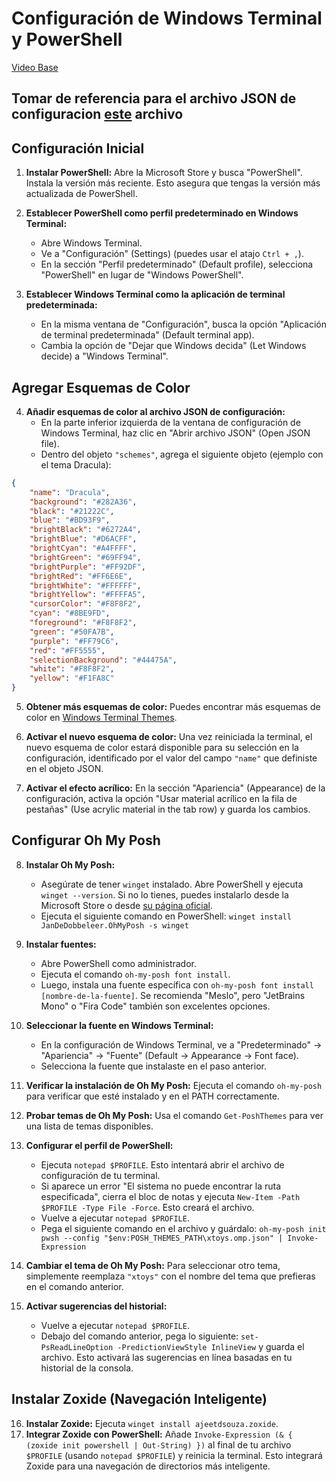 # Configuración de Windows Terminal y PowerShell

[Video Base](https://youtu.be/6SGIFVJ5Izs?si=lgTUnGTAOmVHm3gr)
## Tomar de referencia para el archivo JSON de configuracion [este](settings.json) archivo
## Configuración Inicial

1.  **Instalar PowerShell:** Abre la Microsoft Store y busca "PowerShell". Instala la versión más reciente. Esto asegura que tengas la versión más actualizada de PowerShell.

2.  **Establecer PowerShell como perfil predeterminado en Windows Terminal:**
    *   Abre Windows Terminal.
    *   Ve a "Configuración" (Settings) (puedes usar el atajo `Ctrl + ,`).
    *   En la sección "Perfil predeterminado" (Default profile), selecciona "PowerShell" en lugar de "Windows PowerShell".

3.  **Establecer Windows Terminal como la aplicación de terminal predeterminada:**
    *   En la misma ventana de "Configuración", busca la opción "Aplicación de terminal predeterminada" (Default terminal app).
    *   Cambia la opción de "Dejar que Windows decida" (Let Windows decide) a "Windows Terminal".

## Agregar Esquemas de Color

4.  **Añadir esquemas de color al archivo JSON de configuración:**
    *   En la parte inferior izquierda de la ventana de configuración de Windows Terminal, haz clic en "Abrir archivo JSON" (Open JSON file).
    *   Dentro del objeto `"schemes"`, agrega el siguiente objeto (ejemplo con el tema Dracula):

```json
{
    "name": "Dracula",
    "background": "#282A36",
    "black": "#21222C",
    "blue": "#BD93F9",
    "brightBlack": "#6272A4",
    "brightBlue": "#D6ACFF",
    "brightCyan": "#A4FFFF",
    "brightGreen": "#69FF94",
    "brightPurple": "#FF92DF",
    "brightRed": "#FF6E6E",
    "brightWhite": "#FFFFFF",
    "brightYellow": "#FFFFA5",
    "cursorColor": "#F8F8F2",
    "cyan": "#8BE9FD",
    "foreground": "#F8F8F2",
    "green": "#50FA7B",
    "purple": "#FF79C6",
    "red": "#FF5555",
    "selectionBackground": "#44475A",
    "white": "#F8F8F2",
    "yellow": "#F1FA8C"
}
```

5.  **Obtener más esquemas de color:** Puedes encontrar más esquemas de color en [Windows Terminal Themes](https://windowsterminalthemes.dev/).

6.  **Activar el nuevo esquema de color:** Una vez reiniciada la terminal, el nuevo esquema de color estará disponible para su selección en la configuración, identificado por el valor del campo `"name"` que definiste en el objeto JSON.

7.  **Activar el efecto acrílico:** En la sección "Apariencia" (Appearance) de la configuración, activa la opción "Usar material acrílico en la fila de pestañas" (Use acrylic material in the tab row) y guarda los cambios.

## Configurar Oh My Posh

8.  **Instalar Oh My Posh:**

      * Asegúrate de tener `winget` instalado. Abre PowerShell y ejecuta `winget --version`. Si no lo tienes, puedes instalarlo desde la Microsoft Store o desde [su página oficial](https://www.google.com/url?sa=E&source=gmail&q=https://www.google.com/url?sa=E%26source=gmail%26q=https://learn.microsoft.com/es-es/windows/package-manager/winget/).
      * Ejecuta el siguiente comando en PowerShell: `winget install JanDeDobbeleer.OhMyPosh -s winget`

9.  **Instalar fuentes:**

      * Abre PowerShell como administrador.
      * Ejecuta el comando `oh-my-posh font install`.
      * Luego, instala una fuente específica con `oh-my-posh font install [nombre-de-la-fuente]`. Se recomienda "Meslo", pero "JetBrains Mono" o "Fira Code" también son excelentes opciones.

10. **Seleccionar la fuente en Windows Terminal:**

      * En la configuración de Windows Terminal, ve a "Predeterminado" -\> "Apariencia" -\> "Fuente" (Default -\> Appearance -\> Font face).
      * Selecciona la fuente que instalaste en el paso anterior.

11. **Verificar la instalación de Oh My Posh:** Ejecuta el comando `oh-my-posh` para verificar que esté instalado y en el PATH correctamente.

12. **Probar temas de Oh My Posh:** Usa el comando `Get-PoshThemes` para ver una lista de temas disponibles.

13. **Configurar el perfil de PowerShell:**

      * Ejecuta `notepad $PROFILE`. Esto intentará abrir el archivo de configuración de tu terminal.
      * Si aparece un error "El sistema no puede encontrar la ruta especificada", cierra el bloc de notas y ejecuta `New-Item -Path $PROFILE -Type File -Force`. Esto creará el archivo.
      * Vuelve a ejecutar `notepad $PROFILE`.
      * Pega el siguiente comando en el archivo y guárdalo: `oh-my-posh init pwsh --config "$env:POSH_THEMES_PATH\xtoys.omp.json" | Invoke-Expression`

14. **Cambiar el tema de Oh My Posh:** Para seleccionar otro tema, simplemente reemplaza `"xtoys"` con el nombre del tema que prefieras en el comando anterior.

15. **Activar sugerencias del historial:**

      * Vuelve a ejecutar `notepad $PROFILE`.
      * Debajo del comando anterior, pega lo siguiente: `set-PsReadLineOption -PredictionViewStyle InlineView` y guarda el archivo. Esto activará las sugerencias en línea basadas en tu historial de la consola.

## Instalar Zoxide (Navegación Inteligente)

16. **Instalar Zoxide:** Ejecuta `winget install ajeetdsouza.zoxide`.
17. **Integrar Zoxide con PowerShell:** Añade `Invoke-Expression (& { (zoxide init powershell | Out-String) })` al final de tu archivo `$PROFILE` (usando `notepad $PROFILE`) y reinicia la terminal. Esto integrará Zoxide para una navegación de directorios más inteligente.
